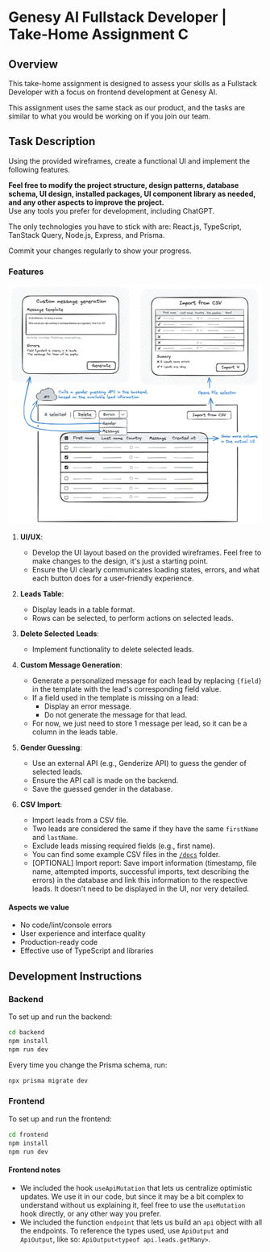 # Genesy AI Fullstack Developer | Take-Home Assignment C

## Overview

This take-home assignment is designed to assess your skills as a Fullstack Developer with a focus on frontend development at Genesy AI.

This assignment uses the same stack as our product, and the tasks are similar to what you would be working on if you join our team.

## Task Description

Using the provided wireframes, create a functional UI and implement the following features.

**Feel free to modify the project structure, design patterns, database schema, UI design, installed packages, UI component library as needed, and any other aspects to improve the project.**\
Use any tools you prefer for development, including ChatGPT.

The only technologies you have to stick with are: React.js, TypeScript, TanStack Query, Node.js, Express, and Prisma.

Commit your changes regularly to show your progress.

### Features

![UI Wireframes](/docs/ui-wireframes.png)

1. **UI/UX**:
   - Develop the UI layout based on the provided wireframes. Feel free to make changes to the design, it's just a starting point.
   - Ensure the UI clearly communicates loading states, errors, and what each button does for a user-friendly experience.

2. **Leads Table**:
   - Display leads in a table format.
   - Rows can be selected, to perform actions on selected leads.

3. **Delete Selected Leads**:
   - Implement functionality to delete selected leads.

4. **Custom Message Generation**:
   - Generate a personalized message for each lead by replacing `{field}` in the template with the lead's corresponding field value.
   - If a field used in the template is missing on a lead:
      - Display an error message.
      - Do not generate the message for that lead.
   - For now, we just need to store 1 message per lead, so it can be a column in the leads table.

5. **Gender Guessing**:
   - Use an external API (e.g., Genderize API) to guess the gender of selected leads.
   - Ensure the API call is made on the backend.
   - Save the guessed gender in the database.

6. **CSV Import**:
   - Import leads from a CSV file.
   - Two leads are considered the same if they have the same `firstName` and `lastName`.
   - Exclude leads missing required fields (e.g., first name).
   - You can find some example CSV files in the [`/docs`](/docs) folder.
   - [OPTIONAL] Import report: Save import information (timestamp, file name, attempted imports, successful imports, text describing the errors) in the database and link this information to the respective leads. It doesn't need to be displayed in the UI, nor very detailed.

#### Aspects we value

- No code/lint/console errors
- User experience and interface quality
- Production-ready code
- Effective use of TypeScript and libraries

## Development Instructions

### Backend

To set up and run the backend:

```zsh
cd backend
npm install
npm run dev
```

Every time you change the Prisma schema, run:

```zsh
npx prisma migrate dev
```

### Frontend

To set up and run the frontend:

```zsh
cd frontend
npm install
npm run dev
```

#### Frontend notes

- We included the hook `useApiMutation` that lets us centralize optimistic updates. We use it in our code, but since it may be a bit complex to understand without us explaining it, feel free to use the `useMutation` hook directly, or any other way you prefer.
- We included the function `endpoint` that lets us build an `api` object with all the endpoints. To reference the types used, use `ApiOutput` and `ApiOutput`, like so: `ApiOutput<typeof api.leads.getMany>`.
